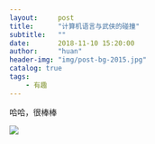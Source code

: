 ```yaml
---
layout:     post
title:      "计算机语言与武侠的碰撞"
subtitle:   ""
date:       2018-11-10 15:20:00
author:     "huan"
header-img: "img/post-bg-2015.jpg"
catalog: true
tags:
    - 有趣
---
```


哈哈，很棒棒

![](https://user-gold-cdn.xitu.io/2018/11/11/16703173520dfc85?w=772&h=8140&f=jpeg&s=2264624)